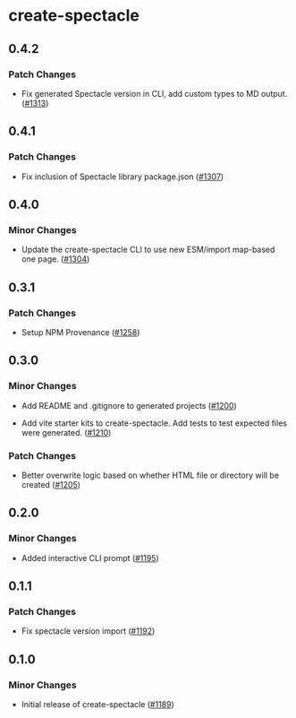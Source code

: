 # create-spectacle

## 0.4.2

### Patch Changes

- Fix generated Spectacle version in CLI, add custom types to MD output. ([#1313](https://github.com/FormidableLabs/spectacle/pull/1313))

## 0.4.1

### Patch Changes

- Fix inclusion of Spectacle library package.json ([#1307](https://github.com/FormidableLabs/spectacle/pull/1307))

## 0.4.0

### Minor Changes

- Update the create-spectacle CLI to use new ESM/import map-based one page. ([#1304](https://github.com/FormidableLabs/spectacle/pull/1304))

## 0.3.1

### Patch Changes

- Setup NPM Provenance ([#1258](https://github.com/FormidableLabs/spectacle/pull/1258))

## 0.3.0

### Minor Changes

- Add README and .gitignore to generated projects ([#1200](https://github.com/FormidableLabs/spectacle/pull/1200))

* Add vite starter kits to create-spectacle. Add tests to test expected files were generated. ([#1210](https://github.com/FormidableLabs/spectacle/pull/1210))

### Patch Changes

- Better overwrite logic based on whether HTML file or directory will be created ([#1205](https://github.com/FormidableLabs/spectacle/pull/1205))

## 0.2.0

### Minor Changes

- Added interactive CLI prompt ([#1195](https://github.com/FormidableLabs/spectacle/pull/1195))

## 0.1.1

### Patch Changes

- Fix spectacle version import ([#1192](https://github.com/FormidableLabs/spectacle/pull/1192))

## 0.1.0

### Minor Changes

- Initial release of create-spectacle ([#1189](https://github.com/FormidableLabs/spectacle/pull/1189))
